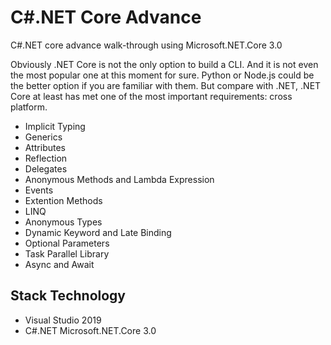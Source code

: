 # C#.NET Core Advance
C#.NET core advance walk-through using Microsoft.NET.Core 3.0

Obviously .NET Core is not the only option to build a CLI. And it is not even the most popular one at this moment for sure. Python or Node.js could be the better option if you are familiar with them. But compare with .NET, .NET Core at least has met one of the most important requirements: cross platform.

* Implicit Typing
* Generics
* Attributes
* Reflection
* Delegates
* Anonymous Methods and Lambda Expression
* Events
* Extention Methods
* LINQ
* Anonymous Types
* Dynamic Keyword and Late Binding
* Optional Parameters
* Task Parallel Library
* Async and Await

## Stack Technology
* Visual Studio 2019
* C#.NET Microsoft.NET.Core 3.0